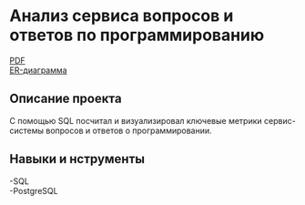# Анализ сервиса вопросов и ответов по программированию
[PDF](https://github.com/Eldarlakec/Portfolio/blob/main/Проект%208/Анализ%20сервиса%20вопросов%20и%20ответов%20по%20программированию.pdf)  
[ER-диаграмма](https://github.com/Eldarlakec/Portfolio/blob/main/Проект%208/ER-диаграмма.jpg)

## Описание проекта
С помощью SQL посчитал и визуализировал ключевые метрики сервис-системы вопросов и ответов о программировании.
## Навыки и нструменты
-SQL    
-PostgreSQL  


